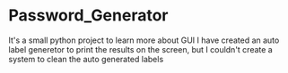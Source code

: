 # Password_Generator
It's a small python project to learn more about GUI
I have created an auto label generetor to print the results on the screen, but I couldn't create a system to clean the auto generated labels 
